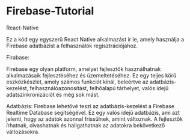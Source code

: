 # Firebase-Tutorial
React-Native


Ez a kód egy egyszerű React Native alkalmazást ír le, amely használja a Firebase adatbázist a felhasználók regisztrációjához. 

Firabase:

Firebase egy olyan platform, amelyet fejlesztők használhatnak alkalmazásaik fejlesztéséhez és üzemeltetéséhez. Ez egy teljes körű eszközkészlet, amely számos funkciót kínál, beleértve az adatbázis-kezelést, felhasználóazonosítást, felhőalapú tárhelyet, valós idejű adatszinkronizációt és még sok mást.

Adatbázis:
Firebase lehetővé teszi az adatbázis-kezelést a Firebase Realtime Database segítségével. Ez egy valós idejű adatbázis, ami azt jelenti, hogy az adatok azonnal frissülnek, amint változnak. A fejlesztők írhatnak, olvashatnak és hallgathatnak az adatokra bekövetkező változásokra.
